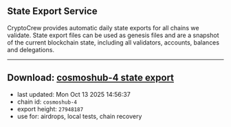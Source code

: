 ## State Export Service
CryptoCrew provides automatic daily state exports for all chains we validate. State export files can be used as genesis files and are a snapshot of the current blockchain state, including all validators, accounts, balances and delegations.

---
**Download: [cosmoshub-4 state export](https://dl-eu2.ccvalidators.com/SERVICE/cosmoshub/cosmoshub-4_export_27948187.json)**
---

- last updated: Mon Oct 13 2025 14:56:37
- chain id: `cosmoshub-4`
- export height: `27948187`
- use for: airdrops, local tests, chain recovery
